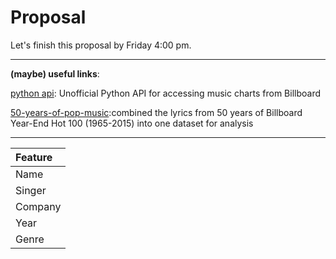 # Proposal

Let's finish this proposal by Friday 4:00 pm.



---

**(maybe) useful links**:


[python api](https://github.com/guoguo12/billboard-charts): Unofficial Python API for accessing music charts from Billboard



[50-years-of-pop-music](http://kaylinwalker.com/50-years-of-pop-music/):combined the lyrics from 50 years of Billboard Year-End Hot 100 (1965-2015) into one dataset for analysis

---

|Feature|
|:--|
|Name|
|Singer|
|Company|
|Year|
|Genre|

